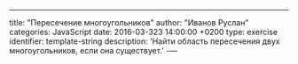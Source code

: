 ---
title: "Пересечение многоугольников"
author: "Иванов Руслан"
categories: JavaScript
date: 2016-03-323 14:00:00 +0200
type: exercise
identifier: template-string
description: 'Найти область пересечения двух многоугольников, если она существует.'
-— 


